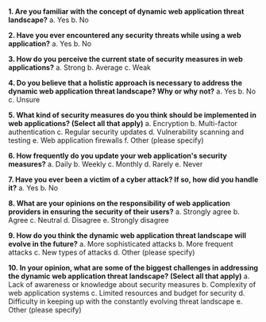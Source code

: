 **1. Are you familiar with the concept of dynamic web application threat landscape?**
a. Yes
b. No

**2. Have you ever encountered any security threats while using a web application?**
a. Yes
b. No

**3. How do you perceive the current state of security measures in web applications?**
a. Strong
b. Average
c. Weak

**4. Do you believe that a holistic approach is necessary to address the dynamic web application threat landscape? Why or why not?**
a. Yes
b. No
c. Unsure

**5. What kind of security measures do you think should be implemented in web applications? (Select all that apply)**
a. Encryption
b. Multi-factor authentication
c. Regular security updates
d. Vulnerability scanning and testing
e. Web application firewalls
f. Other (please specify)

**6. How frequently do you update your web application's security measures?**
a. Daily
b. Weekly
c. Monthly
d. Rarely
e. Never

**7. Have you ever been a victim of a cyber attack? If so, how did you handle it?**
a. Yes
b. No

**8. What are your opinions on the responsibility of web application providers in ensuring the security of their users?**
a. Strongly agree
b. Agree
c. Neutral
d. Disagree
e. Strongly disagree

**9. How do you think the dynamic web application threat landscape will evolve in the future?**
a. More sophisticated attacks
b. More frequent attacks
c. New types of attacks
d. Other (please specify)

**10. In your opinion, what are some of the biggest challenges in addressing the dynamic web application threat landscape? (Select all that apply)**
a. Lack of awareness or knowledge about security measures
b. Complexity of web application systems
c. Limited resources and budget for security
d. Difficulty in keeping up with the constantly evolving threat landscape
e. Other (please specify)
